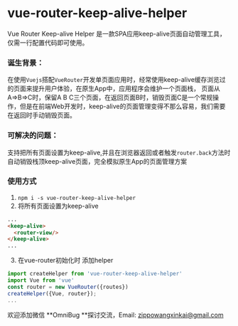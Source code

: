 # vue-router-keep-alive-helper
Vue Router Keep-alive Helper 是一款SPA应用keep-alive页面自动管理工具，仅需一行配置代码即可使用。

### 诞生背景：
在使用```Vuejs```搭配```VueRouter```开发单页面应用时，经常使用keep-alive缓存浏览过的页面来提升用户体验，在原生App中，应用程序会维护一个页面栈， 页面从A=>B=>C时，保留A B C三个页面，在返回页面B时，销毁页面C是一个常规操作，但是在前端Web开发时，keep-alive的页面管理变得不那么容易，我们需要在返回时手动销毁页面。

### 可解决的问题：
支持把所有页面设置为keep-alive,并且在浏览器返回或者触发```router.back```方法时自动销毁栈顶keep-alive页面，完全模拟原生App的页面管理方案

### 使用方式

1. ```npm i -s vue-router-keep-alive-helper```
2. 将所有页面设置为keep-alive
```html
...
<keep-alive>
  <router-view/>
</keep-alive>
...
```
3. 在vue-router初始化时 添加helper
```javascript
import createHelper from 'vue-router-keep-alive-helper'
import Vue from 'vue'
const router = new VueRouter({routes})
createHelper({Vue, router});
...
```

欢迎添加微信 **OmniBug **探讨交流，Email: zippowangxinkai@gmail.com

